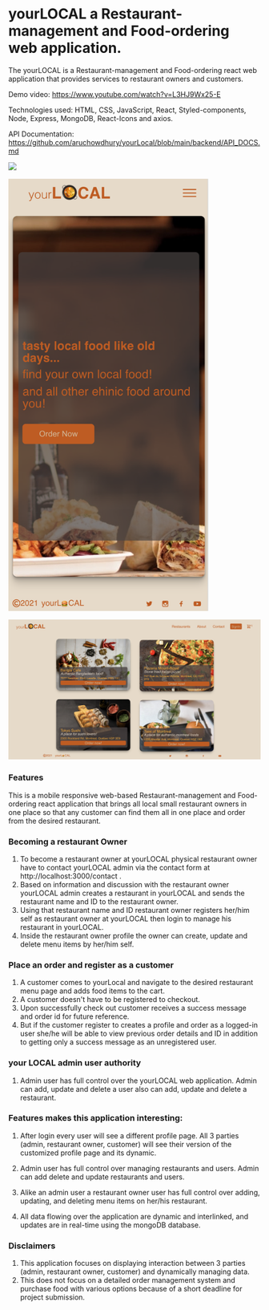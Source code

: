 # yourLOCAL a Restaurant-management and Food-ordering web application.

The yourLOCAL is a Restaurant-management and Food-ordering react web application that provides services to restaurant owners and customers.

Demo video: https://www.youtube.com/watch?v=L3HJ9Wx25-E

Technologies used: HTML, CSS, JavaScript, React, Styled-components, Node, Express, MongoDB, React-Icons and axios.

API Documentation: https://github.com/aruchowdhury/yourLocal/blob/main/backend/API_DOCS.md


![](frontend/src/assets/img1.png)

<img src="frontend/src/assets/img3.png" width= "400px">

![](frontend/src/assets/img2.png)

### Features

This is a mobile responsive web-based Restaurant-management and Food-ordering react application that brings all local small restaurant owners in one place so that any customer can find them all in one place and order from the desired restaurant.

### Becoming a restaurant Owner

1. To become a restaurant owner at yourLOCAL physical restaurant owner have to contact yourLOCAL admin via the contact form at http://localhost:3000/contact .
2. Based on information and discussion with the restaurant owner yourLOCAL admin creates a restaurant in yourLOCAL and sends the restaurant name and ID to the restaurant owner.
3. Using that restaurant name and ID restaurant owner registers her/him self as restaurant owner at yourLOCAL then login to manage his restaurant in yourLOCAL.
4. Inside the restaurant owner profile the owner can create, update and delete menu items by her/him self.

### Place an order and register as a customer

1. A customer comes to yourLocal and navigate to the desired restaurant menu page and adds food items to the cart.
2. A customer doesn't have to be registered to checkout.
3. Upon successfully check out customer receives a success message and order id for future reference.
4. But if the customer register to creates a profile and order as a logged-in user she/he will be able to view previous order details and ID in addition to getting only a success message as an unregistered user.

### your LOCAL admin user authority

1. Admin user has full control over the yourLOCAL web application. Admin can add, update and delete a user also can add, update and delete a restaurant.

### Features makes this application interesting:

1. After login every user will see a different profile page. All 3 parties (admin, restaurant owner, customer) will see their version of the customized profile page and its dynamic.

2. Admin user has full control over managing restaurants and users. Admin can add delete and update restaurants and users.

3. Alike an admin user a restaurant owner user has full control over adding, updating, and deleting menu items on her/his restaurant.

4. All data flowing over the application are dynamic and interlinked, and updates are in real-time using the mongoDB database.

### Disclaimers

1. This application focuses on displaying interaction between 3 parties (admin, restaurant owner, customer) and dynamically managing data.
2. This does not focus on a detailed order management system and purchase food with various options because of a short deadline for project submission.
